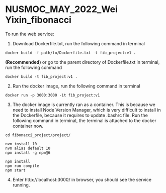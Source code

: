 # NUSMOC_MAY_2022_Wei Yixin_fibonacci

To run the web service:

1. Download Dockerfile.txt, run the following command in terminal
```
docker build -f path/to/Dockerfile.txt -t fib_project:v1 .
```
**(Recommended)** or go to the parent directory of Dockerfile.txt in terminal, run the following command
```
docker build -t fib_project:v1 .
```

2. Run the docker image, run the following command in terminal
```
docker run -p 3000:3000 -it fib_project:v1
```

3. The docker image is currently ran as a container. This is because we need to install Node Version Manager, which is very difficult to install in the Dockerfile, because it requires to update .bashrc file. Run the following command in terminal, the terminal is attached to the docker container now.
```
cd fibonacci_project/project/

nvm install 10
nvm alias default 10
npm install -g npm@6

npm install
npm run compile
npm start
```

4. Enter http://localhost:3000/ in browser, you should see the service running.
